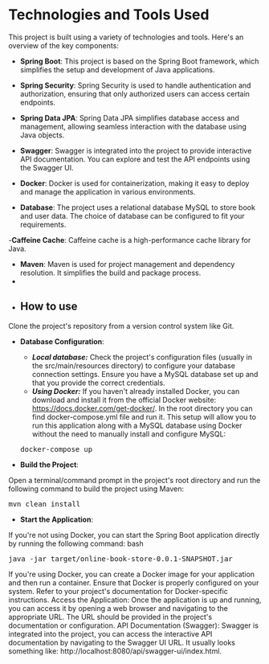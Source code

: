 # Technologies and Tools Used

This project is built using a variety of technologies and tools. Here's an overview of the key components:

- **Spring Boot**: This project is based on the Spring Boot framework, which simplifies the setup and development of Java applications.

- **Spring Security**: Spring Security is used to handle authentication and authorization, ensuring that only authorized users can access certain endpoints.

- **Spring Data JPA**: Spring Data JPA simplifies database access and management, allowing seamless interaction with the database using Java objects.

- **Swagger**: Swagger is integrated into the project to provide interactive API documentation. You can explore and test the API endpoints using the Swagger UI.

- **Docker**: Docker is used for containerization, making it easy to deploy and manage the application in various environments.

- **Database**: The project uses a relational database MySQL to store book and user data. The choice of database can be configured to fit your requirements.

-**Caffeine Cache**: Caffeine cache is a high-performance cache library for Java.

- **Maven**: Maven is used for project management and dependency resolution. It simplifies the build and package process.
-
- ## How to use

Clone the project's repository from a version control system like Git.
- **Database Configuration**:
    - ***Local database:*** Check the project's configuration files (usually in the src/main/resources directory) to configure your database connection settings. Ensure you have a MySQL database set up and that you provide the correct credentials.
    - ***Using Docker:*** If you haven't already installed Docker, you can download and install it from the official Docker website: https://docs.docker.com/get-docker/. In the root directory you can find docker-compose.yml file and run it. This setup will allow you to run this application along with a MySQL database using Docker without the need to manually install and configure MySQL:

  <pre>docker-compose up </pre> 

- **Build the Project**:

Open a terminal/command prompt in the project's root directory and run the following command to build the project using Maven:
<pre>
mvn clean install
</pre>
- **Start the Application**:

If you're not using Docker, you can start the Spring Boot application directly by running the following command:
bash
<pre>
java -jar target/online-book-store-0.0.1-SNAPSHOT.jar
</pre>
If you're using Docker, you can create a Docker image for your application and then run a container. Ensure that Docker is properly configured on your system. Refer to your project's documentation for Docker-specific instructions.
Access the Application:
Once the application is up and running, you can access it by opening a web browser and navigating to the appropriate URL. The URL should be provided in the project's documentation or configuration.
API Documentation (Swagger):
Swagger is integrated into the project, you can access the interactive API documentation by navigating to the Swagger UI URL. It usually looks something like: http://localhost:8080/api/swagger-ui/index.html.
